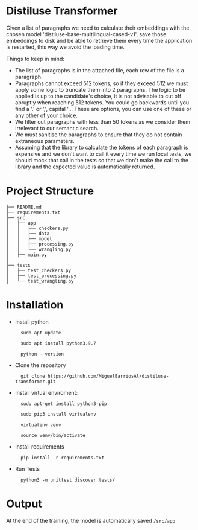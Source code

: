 # Distiluse Transformer
Given a list of paragraphs we need to calculate their embeddings with the chosen model 'distiluse-base-multilingual-cased-v1', save those embeddings to disk and be able to retrieve them every time the application is restarted, this way we avoid the loading time.

Things to keep in mind:

* The list of paragraphs is in the attached file, each row of the file is a paragraph.
* Paragraphs cannot exceed 512 tokens, so if they exceed 512 we must apply some logic to truncate them into 2 paragraphs. The logic to be applied is up to the candidate's choice, it is not advisable to cut off abruptly when reaching 512 tokens. You could go backwards until you find a '.' or ',', capital '... These are options, you can use one of these or any other of your choice.
* We filter out paragraphs with less than 50 tokens as we consider them irrelevant to our semantic search.
* We must sanitise the paragraphs to ensure that they do not contain extraneous parameters.
* Assuming that the library to calculate the tokens of each paragraph is expensive and we don't want to call it every time we run local tests, we should mock that call in the tests so that we don't make the call to the library and the expected value is automatically returned.

# Project Structure
    ├── README.md
    ├── requirements.txt
    ├── src
    │   ├── app
    │   │   ├── checkers.py
    │   │   ├── data
    │   │   ├── model
    │   │   ├── processing.py
    │   │   └── wrangling.py
    │   ├── main.py
    │   
    ├── tests
    │   ├── test_checkers.py
    │   ├── test_processing.py
    │   └── test_wrangling.py

# Installation
- Install python

        sudo apt update

        sudo apt install python3.9.7

        python --version

- Clone the repository

        git clone https://github.com/MiguelBarriosAl/distiluse-transformer.git

- Install virtual enviroment: 

        sudo apt-get install python3-pip

        sudo pip3 install virtualenv

        virtualenv venv

        source venv/bin/activate

- Install requirements

        pip install -r requirements.txt

- Run Tests

        python3 -m unittest discover tests/

# Output

At the end of the training, the model is automatically saved `/src/app`
